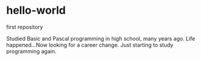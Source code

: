 # hello-world
first repository

Studied Basic and Pascal programming in high school, many years ago. Life happened...Now looking for a career change. Just starting to study programming again.
